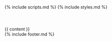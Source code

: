 <html>
    <head>
        <title>{{ page.title }} &mdash; {{ site.blog_title }}</title>
        {% include scripts.md %}
        {% include styles.md %}
    </head>
    <body>
        <header></header>
        <section>
            {{ content }}
        </section>
        <footer>{% include footer.md %}</footer>
    </body>
</html>






